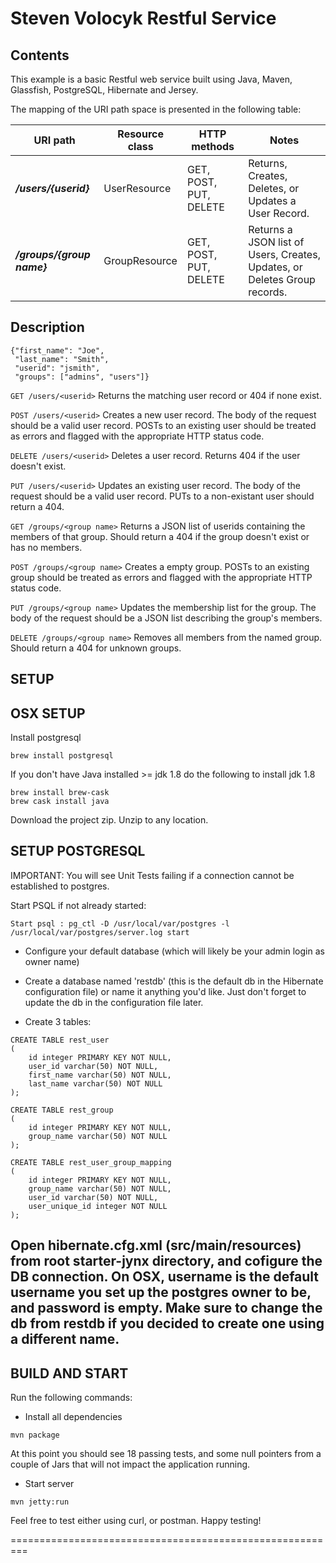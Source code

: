 Steven Volocyk Restful Service
================

Contents
--------
This example is a basic Restful web service built using Java, Maven, Glassfish, PostgreSQL, Hibernate and Jersey.

The mapping of the URI path space is presented in the following table:

URI path                                | Resource class      | HTTP methods                                          | Notes
--------------------------------------- | ------------------- | ----------------------------------------------------- | --------------------------------------------------------
**_/users/{userid}_**                   |  UserResource       |  GET, POST, PUT, DELETE                               |  Returns, Creates, Deletes, or Updates a User Record.
**_/groups/{group name}_**              |  GroupResource      |  GET, POST, PUT, DELETE                               |  Returns a JSON list of Users, Creates, Updates, or Deletes Group records.

Description
------------

```
{"first_name": "Joe",
 "last_name": "Smith",
 "userid": "jsmith",
 "groups": ["admins", "users"]}
```

```GET /users/<userid>```
Returns the matching user record or 404 if none exist.

```POST /users/<userid>```
Creates a new user record. The body of the request should be a valid user record. POSTs to an existing user should be treated as errors and flagged with the appropriate HTTP status code.

```DELETE /users/<userid>```
Deletes a user record. Returns 404 if the user doesn't exist.

```PUT /users/<userid>```
Updates an existing user record. The body of the request should be a valid user record. PUTs to a non-existant user should return a 404.

```GET /groups/<group name>```
Returns a JSON list of userids containing the members of that group. Should return a 404 if the group doesn't exist or has no members.

```POST /groups/<group name>```
Creates a empty group. POSTs to an existing group should be treated as errors and flagged with the appropriate HTTP status code.

```PUT /groups/<group name>```
Updates the membership list for the group. The body of the request should be a JSON list describing the group's members.

```DELETE /groups/<group name>```
Removes all members from the named group. Should return a 404 for unknown groups.

SETUP
-------------------

OSX SETUP
------------
Install postgresql
```
brew install postgresql
```

If you don't have Java installed >= jdk 1.8 do the following to install jdk 1.8
```
brew install brew-cask
brew cask install java
```

Download the project zip. Unzip to any location.

SETUP POSTGRESQL
------------
IMPORTANT: You will see Unit Tests failing if a connection cannot be established to postgres.

Start PSQL if not already started:
```
Start psql : pg_ctl -D /usr/local/var/postgres -l /usr/local/var/postgres/server.log start
```

- Configure your default database (which will likely be your admin login as owner name)
- Create a database named 'restdb' (this is the default db in the Hibernate configuration file) or name it anything you'd like.
  Just don't forget to update the db in the configuration file later.

- Create 3 tables:

 ```
 CREATE TABLE rest_user
 (
     id integer PRIMARY KEY NOT NULL,
     user_id varchar(50) NOT NULL,
     first_name varchar(50) NOT NULL,
     last_name varchar(50) NOT NULL
 );

 CREATE TABLE rest_group
 (
     id integer PRIMARY KEY NOT NULL,
     group_name varchar(50) NOT NULL
 );

 CREATE TABLE rest_user_group_mapping
 (
     id integer PRIMARY KEY NOT NULL,
     group_name varchar(50) NOT NULL,
     user_id varchar(50) NOT NULL,
     user_unique_id integer NOT NULL
 );

 ```

 Open hibernate.cfg.xml (src/main/resources) from root starter-jynx directory, and cofigure the DB connection. On OSX, username is
 the default username you set up the postgres owner to be, and password is empty. Make sure to change the db from restdb if you decided
 to create one using a different name.
 --------

BUILD AND START
------------
Run the following commands:

- Install all dependencies
```
mvn package
```

At this point you should see 18 passing tests, and some null pointers from a couple of Jars that will not impact the application running.

- Start server
```
mvn jetty:run
```
Feel free to test either using curl, or postman. Happy testing!

=========================================================


